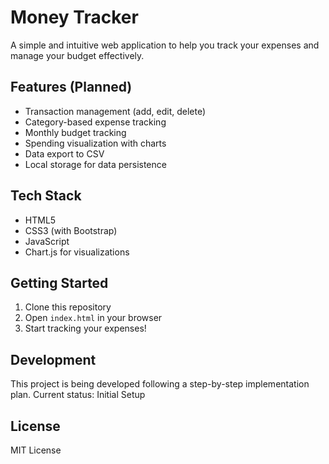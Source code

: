 # Money Tracker

A simple and intuitive web application to help you track your expenses and manage your budget effectively.

## Features (Planned)

- Transaction management (add, edit, delete)
- Category-based expense tracking
- Monthly budget tracking
- Spending visualization with charts
- Data export to CSV
- Local storage for data persistence

## Tech Stack

- HTML5
- CSS3 (with Bootstrap)
- JavaScript
- Chart.js for visualizations

## Getting Started

1. Clone this repository
2. Open `index.html` in your browser
3. Start tracking your expenses!

## Development

This project is being developed following a step-by-step implementation plan. Current status: Initial Setup

## License

MIT License 

